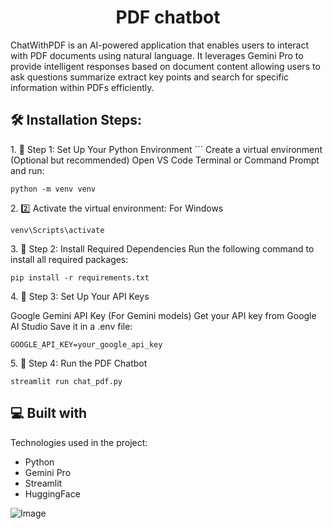<h1 align="center" id="title">PDF chatbot</h1>

<p id="description">ChatWithPDF is an AI-powered application that enables users to interact with PDF documents using natural language. It leverages Gemini Pro to provide intelligent responses based on document content allowing users to ask questions summarize extract key points and search for specific information within PDFs efficiently.</p>

<h2>🛠️ Installation Steps:</h2>

<p>1. 📌 Step 1: Set Up Your Python Environment
  ```
   Create a virtual environment (Optional but recommended) Open VS Code Terminal or Command Prompt and run:</p>

```
python -m venv venv
```

<p>2. 2️⃣ Activate the virtual environment: For Windows</p>

```
venv\Scripts\activate
```

<p>3. 📌 Step 2: Install Required Dependencies Run the following command to install all required packages:</p>

```
pip install -r requirements.txt
```

<p>4. 📌 Step 3: Set Up Your API Keys </p>
<p>  Google Gemini API Key (For Gemini models) Get your API key from Google AI Studio Save it in a .env file:</p>

```
GOOGLE_API_KEY=your_google_api_key
```

<p>5. 📌 Step 4: Run the PDF Chatbot</p>

```
streamlit run chat_pdf.py
```

  
  
<h2>💻 Built with</h2>

Technologies used in the project:

*   Python
*   Gemini Pro
*   Streamlit
*   HuggingFace

![Image](https://github.com/user-attachments/assets/08c670d2-e609-419b-a99f-088c6005c60f)


